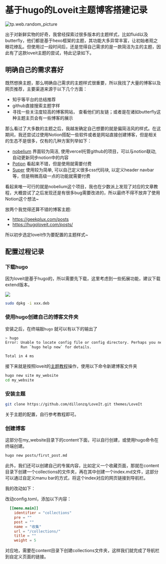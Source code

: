 # 基于hugo的Loveit主题博客搭建记录



![tp.web.random_picture](https://images.unsplash.com/photo-1513875528452-39400945934d?crop=entropy&cs=tinysrgb&fit=crop&fm=jpg&h=1080&ixid=MnwxfDB8MXxyYW5kb218MHx8bGFuZHNjYXBlLHdhdGVyfHx8fHx8MTY0MjEyNTk2MQ&ixlib=rb-1.2.1&q=80&utm_campaign=api-credit&utm_medium=referral&utm_source=unsplash_source&w=1920)


出于对新鲜实物的好奇，我曾经探索过很多版本的主题样式，比如fluid以及butterfly，他们都是基于hexo框架的主题，其功能大多异常丰富，让初始者观之眼花缭乱。但使用过一段时间后，还是觉得自己需求的是一款简洁为主的主题，因此有了这款loveit主题的尝试，特此记录如下。

<!-- more -->

## 明确自己的需求喜好

既然想换主题，那么明确自己需求的主题样式很重要，所以我找了大量的博客以及网页推荐，主要渠道来源于以下几个方面：

- 知乎等平台的总结推荐
- github直接搜索主题字样
- 寻找一些关注度较高的博客网站， 查看他们的友链；或者是在诸如butterfly这种主题主页会有一些博客的展示

那么看过了大多数的主题之后，我越发确定自己想要的就是偏简洁风的样式。在这期间，我还尝试过使用Notion搭配一些软件或者是网站直接创建博客，但是相关的生态不是很多，仅有的几种方案列举如下：

- [nobelium](https://nobelium-xi.vercel.app/)  界面较为简洁, 使用vercel托管github的项目，可以与notion联动, 自动更新同步notion中的内容
- [Potion](https://potion.so/)  看起来不错，但是使用就需要付费
- [Super](https://super.so/)  使用较为简单, 可以自己定义很多css代码块, 以定义header navbar等，但是稍微高级一点的功能就需要付费

看起来唯一可行的就是nobelium这个项目，我也在少数派上发现了对应的文章教程，大概尝试了之后发现还是有很多bug需要改进的，所以最终不得不放弃了使用Notion这个想法~

放两个我觉得还算不错的博客主题: 

- https://geekplux.com/posts
- https://hugoloveit.com/posts/

所以初步选定loveit作为要配置的主题样式~


## 配置过程记录

### 下载hugo

因为loveit是基于hugo的，所以需要先下载，这里考虑到一些拓展功能，建议下载extend版本。

![](https://pictures-1309138036.cos.ap-nanjing.myqcloud.com/img/20220114110742.png)

```bash
sudo dpkg -i xxx.deb
```

### 使用hugo创建自己的博客文件夹

安装之后，在终端敲`hugo` 就可以有以下的输出了

```bash
> hugo
Error: Unable to locate config file or config directory. Perhaps you need to create a new site.
       Run `hugo help new` for details.

Total in 4 ms

```

接下来就是按照loveit的[主题教程](https://hugoloveit.com/theme-documentation-basics/)操作，使用以下命令新建博客文件夹

```bash
hugo new site my_website
cd my_website
```

### 安装主题

```bash
git clone https://github.com/dillonzq/LoveIt.git themes/LoveIt
```

关于主题的配置，自行参考教程即可。

### 创建博客

这部分在my_website目录下的content下面，可以自行创建，或使用hugo命令在终端创建。

```bash
hugo new posts/first_post.md
```

此外，我们还可以创建自己的专属内容，比如定义一个收藏页面，那就在content目录下创建一个collections的文件夹，再在其中创建一个index.md文件，这部分可以通过自定义manu bar的方式，将这个index对应的网页链接到导航栏。

我的改动如下：

改动config.toml，添加以下内容：

```toml
  [[menu.main]]
    identifier = "collections"
    pre = ""
    post = ""
    name = "收集"
    url = "/collections/"
    title = ""
    weight = 5
```

对应地，需要在content目录下创建collections文件夹，这样我们就完成了导航栏到自定义页面的链接。
